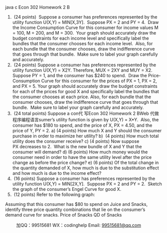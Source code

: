 java c
Econ 302
Homework 2 B
1.  (24 points)  Suppose a consumer has preferences represented by the utility function U(X,Y) = MIN[X,3Y].  Suppose PX = 2 and PY = 4.  Draw the Income Consumption Curve for this consumer for income values M = 100, M = 200, and M = 300.  Your graph should accurately draw the budget constraints for each income level and specifically label the bundles that the consumer chooses for each income level.  Also, for each bundle that the consumer chooses, draw the indifference curve that goes through that bundle.  Make sure to label your graph carefully and accurately.
2.  (24 points) Suppose a consumer has preferences represented by the utility function U(X,Y) = X2Y. Therefore, MUX = 2XY and MUY = X2. Suppose PY = 1, and the consumer has $240 to spend.  Draw the Price-Consumption Curve for this consumer for the prices of PX = 1, PX = 2, and PX = 5. Your graph should accurately draw the budget constraints for each of the prices for good X and specifically label the bundles that the consumer chooses at each price. Also, for each bundle that the consumer chooses, draw the indifference curve that goes through that bundle.  Make sure to label your graph carefully and accurately.
3.  (24 total points) Suppose a con代 写Econ 302 Homework 2 BWeb
代做程序编程语言sumer’s utility function is given by U(X,Y) = X*Y.  Also, the consumer has $180 to spend, and the price of X, PX = 4.50, and the price of Y, PY = 2.
a) (4 points) How much X and Y should the consumer purchase in order to maximize her utility?
b)  (4 points) How much total utility does the consumer receive?
c) (4 points) Now suppose PX decreases to 2.  What is the new bundle of X and Y that the consumer will demand?
d) (6 points) How much money would the consumer need in order to have the same utility level after the price change as before the price change?
e) (6 points) Of the total change in the quantity demanded of X, how much is due to the substitution effect and how much is due to the income effect?
4.  (16 points) Suppose a consumer has preferences represented by the utility function U(X,Y) = MIN[2X,Y].  Suppose PX = 2 and PY = 2.  Sketch the graph of the consumer’s Engel Curve for good X.
5.  (12 points) Refer to the following graph:

Assuming that this consumer has $80 to spend on Juice and Snacks, identify three price quantity combinations that lie on the consumer’s demand curve for snacks.
Price of Snacks
QD of Snacks










         
加QQ：99515681  WX：codinghelp  Email: 99515681@qq.com
